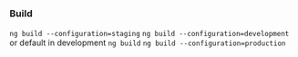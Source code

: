 ### Build
```ng build --configuration=staging```
```ng build --configuration=development``` or default in development  ```ng build```
```ng build --configuration=production```

